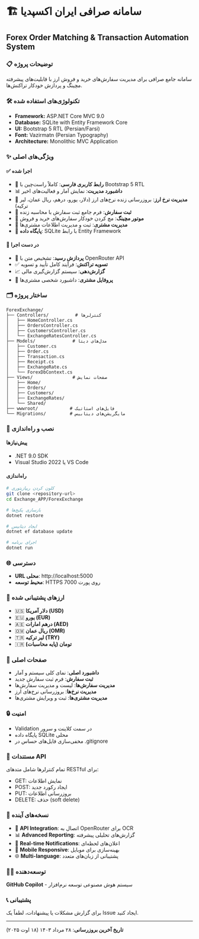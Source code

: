 # 🏗️ سامانه صرافی ایران اکسپدیا
## Forex Order Matching & Transaction Automation System

### 📋 توضیحات پروژه
سامانه جامع صرافی برای مدیریت سفارش‌های خرید و فروش ارز با قابلیت‌های پیشرفته مچینگ و پردازش خودکار تراکنش‌ها.

### 🛠️ تکنولوژی‌های استفاده شده
- **Framework:** ASP.NET Core MVC 9.0
- **Database:** SQLite with Entity Framework Core
- **UI:** Bootstrap 5 RTL (Persian/Farsi)
- **Font:** Vazirmatn (Persian Typography)
- **Architecture:** Monolithic MVC Application

### ✨ ویژگی‌های اصلی

#### ✅ **اجرا شده**
- 🎯 **رابط کاربری فارسی**: کاملاً راست‌چین با Bootstrap 5 RTL
- 📊 **داشبورد مدیریت**: نمایش آمار و فعالیت‌های اخیر
- 🔄 **مدیریت نرخ ارز**: بروزرسانی زنده نرخ‌های ارز (دلار، یورو، درهم، ریال عمان، لیر ترکیه)
- 📝 **ثبت سفارش**: فرم جامع ثبت سفارش با محاسبه زنده
- 🔀 **موتور مچینگ**: مچ کردن خودکار سفارش‌های خرید و فروش
- 👥 **مدیریت مشتری**: ثبت و مدیریت اطلاعات مشتری‌ها
- 💾 **پایگاه داده**: SQLite با رابط Entity Framework

#### 🚧 **در دست اجرا**
- 📸 **پردازش رسید**: تشخیص متن با OpenRouter API
- ✅ **تسویه تراکنش**: فرآیند کامل تأیید و تسویه
- 📈 **گزارش‌دهی**: سیستم گزارش‌گیری مالی
- 👤 **پروفایل مشتری**: داشبورد شخصی مشتری‌ها

### 🗂️ ساختار پروژه
```
ForexExchange/
├── Controllers/          # کنترلرها
│   ├── HomeController.cs
│   ├── OrdersController.cs
│   ├── CustomersController.cs
│   └── ExchangeRatesController.cs
├── Models/              # مدل‌های دیتا
│   ├── Customer.cs
│   ├── Order.cs
│   ├── Transaction.cs
│   ├── Receipt.cs
│   ├── ExchangeRate.cs
│   └── ForexDbContext.cs
├── Views/               # صفحات نمایش
│   ├── Home/
│   ├── Orders/
│   ├── Customers/
│   ├── ExchangeRates/
│   └── Shared/
├── wwwroot/            # فایل‌های استاتیک
└── Migrations/         # مایگریشن‌های دیتابیس
```

### 🔧 نصب و راه‌اندازی

#### پیش‌نیازها
- .NET 9.0 SDK
- Visual Studio 2022 یا VS Code

#### راه‌اندازی
```bash
# کلون کردن ریپازیتوری
git clone <repository-url>
cd Exchange_APP/ForexExchange

# بازسازی پکیج‌ها
dotnet restore

# ایجاد دیتابیس
dotnet ef database update

# اجرای برنامه
dotnet run
```

### 🌐 دسترسی
- **URL محلی**: http://localhost:5000
- **محیط توسعه**: HTTPS روی پورت 7000

### 💱 ارزهای پشتیبانی شده
- 🇺🇸 **دلار آمریکا (USD)**
- 🇪🇺 **یورو (EUR)**  
- 🇦🇪 **درهم امارات (AED)**
- 🇴🇲 **ریال عمان (OMR)**
- 🇹🇷 **لیر ترکیه (TRY)**
- 🇮🇷 **تومان (پایه محاسبات)**

### 📱 صفحات اصلی
- **داشبورد اصلی**: نمای کلی سیستم و آمار
- **ثبت سفارش**: فرم ثبت سفارش جدید
- **مدیریت سفارش‌ها**: لیست و مدیریت سفارش‌ها
- **مدیریت نرخ‌ها**: بروزرسانی نرخ‌های ارز
- **مدیریت مشتری‌ها**: ثبت و ویرایش مشتری‌ها

### 🔒 امنیت
- Validation در سمت کلاینت و سرور
- پایگاه داده SQLite محلی
- مخفی‌سازی فایل‌های حساس در .gitignore

### 📝 مستندات API
تمام کنترلرها شامل متدهای RESTful برای:
- GET: نمایش اطلاعات
- POST: ایجاد رکورد جدید  
- PUT: بروزرسانی اطلاعات
- DELETE: حذف (soft delete)

### 🚀 نسخه‌های آینده
- 🔗 **API Integration**: اتصال به OpenRouter برای OCR
- 📊 **Advanced Reporting**: گزارش‌های تحلیلی پیشرفته
- 🔔 **Real-time Notifications**: اعلان‌های لحظه‌ای
- 📱 **Mobile Responsive**: بهینه‌سازی برای موبایل
- 🌐 **Multi-language**: پشتیبانی از زبان‌های متعدد

### 👨‍💻 توسعه‌دهنده
**GitHub Copilot** - سیستم هوش مصنوعی توسعه نرم‌افزار

### 📞 پشتیبانی
برای گزارش مشکلات یا پیشنهادات، لطفاً یک Issue ایجاد کنید.

---
**تاریخ آخرین بروزرسانی**: ۲۸ مرداد ۱۴۰۳ (۱۸ اوت ۲۰۲۵)
